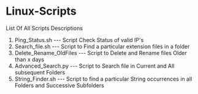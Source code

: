 # Linux-Scripts
List Of All Scripts Descriptions

1. Ping_Status.sh --- Script Check Status of valid IP's
2. Search_file.sh --- Script to Find a particular extension files in a folder
3. Delete_Rename_OldFiles --- Script to Delete and Rename files Older than x days
4. Advanced_Search.py --- Script to Search file in Current and All subsequent Folders
5. String_Finder.sh --- Script to find a particular String occurrences in all Folders and Successive Subfolders

